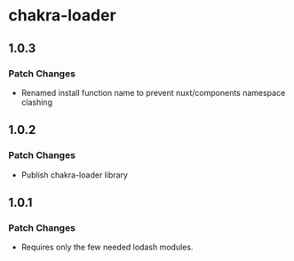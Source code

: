 # chakra-loader

## 1.0.3

### Patch Changes

- Renamed install function name to prevent nuxt/components namespace clashing

## 1.0.2

### Patch Changes

- Publish chakra-loader library

## 1.0.1

### Patch Changes

- Requires only the few needed lodash modules.
